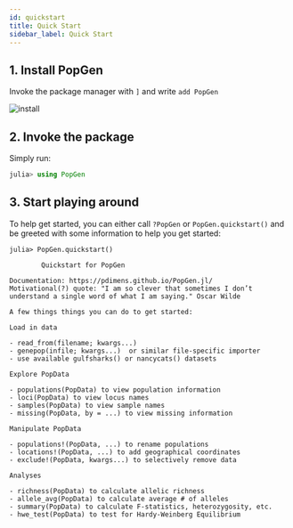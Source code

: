 ```yaml
---
id: quickstart
title: Quick Start
sidebar_label: Quick Start
---
```

## 1. Install PopGen
Invoke the package manager with `]` and write `add PopGen`

![install](/PopGen.jl/img/install_repl.gif)



## 2. Invoke the package

Simply run:

```julia
julia> using PopGen
```



## 3. Start playing around

To help get started, you can either call `?PopGen` or `PopGen.quickstart()` and be greeted with some information to help you get started:

```
julia> PopGen.quickstart()

        Quickstart for PopGen

Documentation: https://pdimens.github.io/PopGen.jl/
Motivational(?) quote: "I am so clever that sometimes I don’t understand a single word of what I am saying." Oscar Wilde

A few things things you can do to get started:

Load in data

- read_from(filename; kwargs...)
- genepop(infile; kwargs...)  or similar file-specific importer
- use available gulfsharks() or nancycats() datasets

Explore PopData

- populations(PopData) to view population information
- loci(PopData) to view locus names
- samples(PopData) to view sample names
- missing(PopData, by = ...) to view missing information

Manipulate PopData

- populations!(PopData, ...) to rename populations
- locations!(PopData, ...) to add geographical coordinates
- exclude!(PopData, kwargs...) to selectively remove data

Analyses

- richness(PopData) to calculate allelic richness
- allele_avg(PopData) to calculate average # of alleles
- summary(PopData) to calculate F-statistics, heterozygosity, etc.
- hwe_test(PopData) to test for Hardy-Weinberg Equilibrium
```

